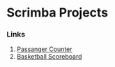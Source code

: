 # Scrimba Projects

### Links

1. [Passanger Counter](https://azure-helper.github.io/scrimba_projects/passanger_counter/)
2. [Basketball Scoreboard](https://azure-helper.github.io/scrimba_projects/basketball_scoreboard/)
